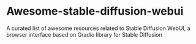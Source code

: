 # Awesome-stable-diffusion-webui
A  curated list of awesome resources related to Stable Diffusion WebUI, a browser interface based on Gradio library for Stable Diffusion

